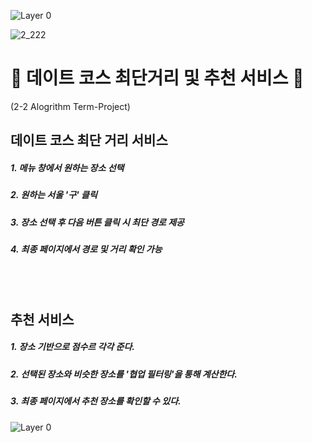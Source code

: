 
![Layer 0](https://user-images.githubusercontent.com/79246447/188307030-07c28d63-1f75-49bc-bdf5-cbdc5530d0e7.png)

![2_222](https://user-images.githubusercontent.com/79246447/188307084-468dc61e-6eb1-442c-ab1b-e9e5ff2a21ec.png)

# 👥 데이트 코스 최단거리 및 추천 서비스 👥 
(2-2 Alogrithm Term-Project)

## 데이트 코스 최단 거리 서비스
##### 1. 메뉴 창에서 원하는 장소 선택
##### 2. 원하는 서울 '구' 클릭
##### 3. 장소 선택 후 다음 버튼 클릭 시 최단 경로 제공
##### 4. 최종 페이지에서 경로 및 거리 확인 가능

<br/><br/>

## 추천 서비스
##### 1. 장소 기반으로 점수르 각각 준다.
##### 2. 선택된 장소와 비슷한 장소를 '협업 필터링'을 통해 계산한다.
##### 3. 최종 페이지에서 추천 장소를 확인할 수 있다.

![Layer 0](https://user-images.githubusercontent.com/79246447/188307030-07c28d63-1f75-49bc-bdf5-cbdc5530d0e7.png)
